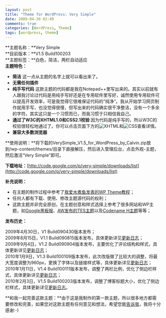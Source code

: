 ```yaml
---
layout: post
title: "Theme for WordPress: Very Simple"
date: 2009-04-30 02:49
comments: true
categories: [WordPress, Theme]
tags: [wordpress, theme]
---
```

**主题名称：**Very Simple  
**目前版本：**V1.5 Build100203  
**主题标签：**白色，简洁，两栏自动适应  
**主题特色：**

* **简洁** 
这一点从主题的名字上就可以看出来了。
* **无需任何插件**
* **纯手写代码** 这款主题的代码都是我在Notepad++里写出来的。其实以前就有人跟我讨论过代码是用纯手写好还是在专用软件里写好，诚然使用专用软件可以提高开发效率，可是我觉得它很难保证代码的“纯净”。我从开始学习网页制作就用手写，也没觉得很慢，但写出来的代码确实很干净整洁，没有一个多余的字符。其实这只是一个习惯而已，而我习惯于只相信我自己。
* **通过了W3C的XHTML1.0和CSS2.1校验** 因为代码是纯手写的，所以W3C的校验很轻松地通过了。你可以点击页面下方的![XHTML](http://www.w3.org/Icons/valid-xhtml10-blue)和![CSS](http://jigsaw.w3.org/css-validator/images/vcss)查看详情。
* **兼容大多数浏览器**


**使用说明：**将下载的VerySimple_V1.5_for_WordPress_by_Calvin.zip放到/wp-content/themes/目录下直接解压，然后进入管理后台，点击外观-主题，然后激活“Very Simple”即可。

**下载地址：**[http://code.google.com/p/very-simple/downloads/list](http://code.google.com/p/very-simple/downloads/list)

**补充说明：**

* 在主题的制作过程中参考了[我爱水煮鱼发表的WP Theme教程](http://fairyfish.net/2007/06/04/wp-theme-lesson-1-intro/)；
* 任何人都有下载、使用、修改主题源代码的权利；
* 这款主题并非完全原创，在主题创意和样式选择上参考了很多网站和WP主题，如[Google黑板报](http://www.google.com.hk/ggblog/googlechinablog/)、[AW发布的TES主题](http://www.awflasher.com/blog/archives/1061)以及[Codename H主题](http://livesino.net/theme-codename-h)等等；

**发布历史：**

2009年4月30日，V1 Build090430版本发布；  
2009年8月15日，V1.1 Build090815版本发布，具体更新详见[更新日志](https://docs.google.com/View?id=dd8vhxmg_8g5qb4wgh)；  
2009年9月4日，V1.2 Build090904版本发布，主要优化了评论结构和样式，具体更新详见[更新日志](https://docs.google.com/View?id=dd8vhxmg_8g5qb4wgh)；  
2010年1月9日，V1.3 Build100109版本发布，此次改版做了比较大的调整，将最大宽度调整为960px，更换了字体以及链接样式等，具体更新详见[更新日志](https://docs.google.com/View?id=dd8vhxmg_8g5qb4wgh)；  
2010年1月11日，V1.4 Build100111版本发布，调整了两栏比例，优化了侧边栏样式，具体更新详见[更新日志](https://docs.google.com/View?id=dd8vhxmg_8g5qb4wgh)；  
2010年2月3日，V1.5 Build100203版本发布，调整了博客标题大小，优化了侧边栏样式，具体更新详见[更新日志](https://docs.google.com/View?id=dd8vhxmg_8g5qb4wgh)。

**和我一起完善这款主题：**由于这是我制作的第一款主题，所以很多地方都需要修改和完善，如果您对这款主题有任何意见和想法，希望您能[告诉我](mailto:verycb@me.com)，我将十分感谢:-)